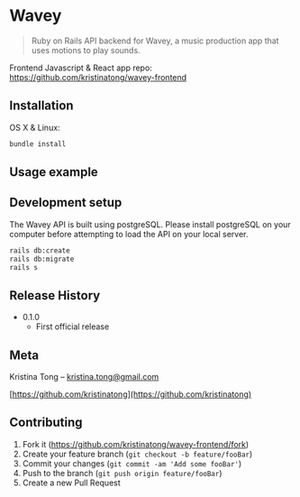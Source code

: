 # Wavey
> Ruby on Rails API backend for Wavey, a music production app that uses motions to play sounds.

Frontend Javascript & React app repo: https://github.com/kristinatong/wavey-frontend

## Installation

OS X & Linux:

```sh
bundle install
```

## Usage example



## Development setup

The Wavey API is built using postgreSQL. Please install postgreSQL on your computer before attempting to load the API on your local server. 

```sh
rails db:create
rails db:migrate
rails s
```

## Release History

* 0.1.0
    * First official release

## Meta

Kristina Tong – kristina.tong@gmail.com

[https://github.com/kristinatong](https://github.com/kristinatong)

## Contributing

1. Fork it (<https://github.com/kristinatong/wavey-frontend/fork>)
2. Create your feature branch (`git checkout -b feature/fooBar`)
3. Commit your changes (`git commit -am 'Add some fooBar'`)
4. Push to the branch (`git push origin feature/fooBar`)
5. Create a new Pull Request
